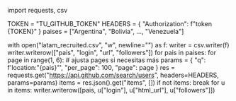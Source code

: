 import requests, csv

TOKEN = "TU_GITHUB_TOKEN"
HEADERS = { "Authorization": f"token {TOKEN}" }
paises = ["Argentina", "Bolivia", ..., "Venezuela"]

with open("latam_recruited.csv", "w", newline="") as f:
    writer = csv.writer(f)
    writer.writerow(["pais", "login", "url", "followers"])
    for pais in paises:
        for page in range(1, 6):  # ajusta pages si necesitas más
            params = {
                "q": f'location:"{pais}"',
                "per_page": 100,
                "page": page
            }
            res = requests.get("https://api.github.com/search/users",
                               headers=HEADERS, params=params)
            items = res.json().get("items", [])
            if not items: break
            for u in items:
                writer.writerow([pais, u["login"], u["html_url"], u["followers"]])
